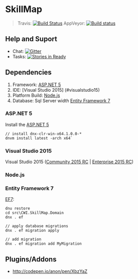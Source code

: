 # SkillMap
> Travis: [![Build Status](https://travis-ci.org/CWISoftware/SkillMap.svg)](https://travis-ci.org/CWISoftware/SkillMap) AppVeyor: [![Build status](https://ci.appveyor.com/api/projects/status/uhepnks44ihrg139?svg=true)](https://ci.appveyor.com/project/alexandre-machado/skillmap)


## Help and Suport
* Chat: [![Gitter](https://badges.gitter.im/Join%20Chat.svg)](https://gitter.im/CWISoftware/SkillMap?utm_source=badge&utm_medium=badge&utm_campaign=pr-badge&utm_content=body_badge)
* Tasks: [![Stories in Ready](https://badge.waffle.io/CWISoftware/SkillMap.png?label=ready&title=Ready)](https://waffle.io/CWISoftware/SkillMap)

## Dependencies
1. Framework: [ASP.NET 5](#ASPNET5)
2. IDE: [Visual Studio 2015] (#visualstudio15)
3. Platform Build: [Node.js](https://nodejs.org/)
4. Database: Sql Server width [Entity Framework 7](#ef7)

<a name="ASPNET5"></a>
### ASP.NET 5
Install the [ASP.NET 5](https://github.com/aspnet/Home)
```
// install dnx-clr-win-x64.1.0.0-*
dnvm install latest -arch x64`
```

<a name="visualstudio15"></a>
### Visual Studio 2015
Visual Studio 2015 ([Community 2015 RC](http://go.microsoft.com/fwlink/?LinkId=524433) | [Enterprise 2015 RC](http://go.microsoft.com/fwlink/?LinkId=521794))

<a name="ef7"></a>
### Node.js

<a name="ef7"></a>
### Entity Framework 7
[EF7](http://www.bricelam.net/2014/09/14/migrations-on-k.html):

```
dnu restore
cd src\CWI.SkillMap.Domain
dnx . ef

// apply database migrations
dnx . ef migration apply

// add migration
dnx . ef migration add MyMigration
```
## Plugins/Addons

* http://codepen.io/anon/pen/XbzYaZ